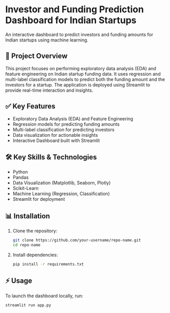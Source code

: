 # Investor and Funding Prediction Dashboard for Indian Startups

An interactive dashboard to predict investors and funding amounts for Indian startups using machine learning.

## 🚀 Project Overview

This project focuses on performing exploratory data analysis (EDA) and feature engineering on Indian startup funding data. It uses regression and multi-label classification models to predict both the funding amount and the investors for a startup. The application is deployed using Streamlit to provide real-time interaction and insights.

## ✅ Key Features

- Exploratory Data Analysis (EDA) and Feature Engineering
- Regression models for predicting funding amounts
- Multi-label classification for predicting investors
- Data visualization for actionable insights
- Interactive Dashboard built with Streamlit

## 🛠️ Key Skills & Technologies

- Python
- Pandas
- Data Visualization (Matplotlib, Seaborn, Plotly)
- Scikit-Learn
- Machine Learning (Regression, Classification)
- Streamlit for deployment

## 📊 Installation

1. Clone the repository:
    ```bash
    git clone https://github.com/your-username/repo-name.git
    cd repo-name
    ```

2. Install dependencies:
    ```bash
    pip install -r requirements.txt
    ```

## ⚡ Usage

To launch the dashboard locally, run:
```bash
streamlit run app.py
